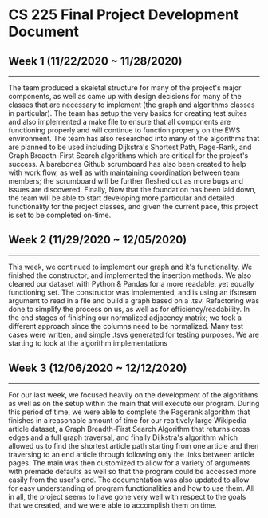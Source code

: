 # CS 225 Final Project Development Document
## Week 1 (11/22/2020 ~ 11/28/2020)
---
The team produced a skeletal structure for many of the project's major components, as well as came up with design decisions for 
many of the classes that are necessary to implement (the graph and algorithms classes in particular). The team has setup the very
basics for creating test suites and also implemented a make file to ensure that all components are functioning properly
and will continue to function properly on the EWS environment. The team has also researched into many of the algorithms that
are planned to be used including Dijkstra's Shortest Path, Page-Rank, and Graph Breadth-First Search algorithms which are
critical for the project's success. A barebones Github scrumboard has also been created to help with work flow, as well as with
maintaining coordination between team members; the scrumboard will be further fleshed out as more
bugs and issues are discovered. Finally, Now that the foundation has been laid down, the team will be able to start developing more 
particular and detailed functionality for the project classes, and given the current pace, this project is set to be completed on-time.

## Week 2 (11/29/2020 ~ 12/05/2020)
---
This week, we continued to implement our graph and it's functionality. We finished the constructor, and implemented the insertion methods. We also cleaned our dataset with Python & Pandas for a more readable, yet equally functioning set. The constructor was implemented, and is using an ifstream argument to read in a file and build a graph based on a .tsv. Refactoring was done to simplify the process on us, as well as for efficiency/readability. In the end stages of finishing our normalized adjacency matrix; we took a different approach since the columns need to be normalized. Many test cases were written, and simple .tsvs generated for testing purposes. We are starting to look at the algorithm implementations

## Week 3 (12/06/2020 ~ 12/12/2020)
---
For our last week, we focused heavily on the development of the algorithms as well as on the setup within the main that will execute our program. During this period of time, we were able to complete the Pagerank algorithm that finishes in a reasonable amount of time for our realtively large Wikipedia article dataset, a Graph Breadth-First Search Algorithm that returns cross edges and a full graph traversal, and finally Dijkstra's algorithm which allowed us to find the shortest article path starting from one article and then traversing to an end article through following only the links between article pages. The main was then customized to allow for a variety of arguments with premade defaults as well so that the program could be accessed more easily from the user's end. The documentation was also updated to allow for easy understanding of program functionalities and how to use them. All in all, the project seems to have gone very well with respect to the goals that we created, and we were able to accomplish them on time.

